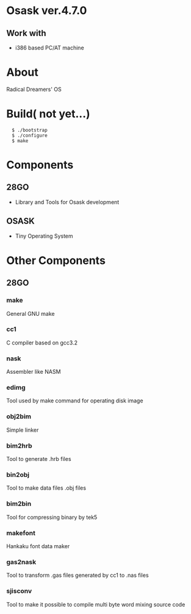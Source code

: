 # Osask  ver.4.7.0  

## Work with  
* i386 based PC/AT machine  
  
# About
Radical Dreamers' OS  
  
# Build( not yet...)  
```
  $ ./bootstrap  
  $ ./configure  
  $ make  
```  

# Components  

## 28GO  
* Library and Tools for Osask development  
  
## OSASK  
* Tiny Operating System  
  
# Other Components  

## 28GO

### make  
General GNU make  
  
### cc1  
C compiler based on gcc3.2  
  
### nask    
Assembler like NASM  
  
### edimg    
Tool used by make command for operating disk image  
  
### obj2bim  
Simple linker  
  
### bim2hrb  
Tool to generate .hrb files  
  
### bin2obj  
Tool to make data files .obj files  
  
### bim2bin
Tool for compressing binary by tek5  
  
### makefont  
Hankaku font data maker  
  
### gas2nask  
Tool to transform .gas files generated by cc1 to .nas files  
  
### sjisconv  
Tool to make it possible to compile multi byte word mixing source code  
